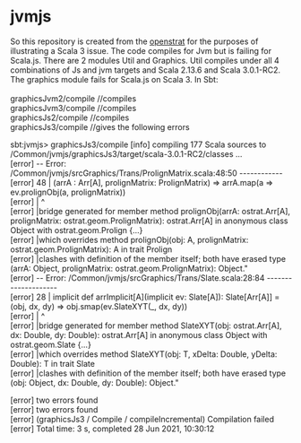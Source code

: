 # jvmjs
So this repository is created from the [openstrat](https://github.com/Rich2/openstrat) for the purposes of illustrating a Scala 3 issue. The code
compiles for Jvm but is failing for Scala.js. There are 2 modules Util and Graphics. Util compiles under all 4 combinations of Js and jvm targets and
Scala 2.13.6 and Scala 3.0.1-RC2. The graphics module fails for Scala.js on Scala 3. In Sbt:<br>
<br>
graphicsJvm2/compile //compiles<br>
graphicsJvm3/compile //compiles<br>
graphicsJs2/compile //compiles<br>
graphicsJs3/compile //gives the following errors<br>

sbt:jvmjs> graphicsJs3/compile
[info] compiling 177 Scala sources to /Common/jvmjs/graphicsJs3/target/scala-3.0.1-RC2/classes ... <br>
[error] -- Error: /Common/jvmjs/srcGraphics/Trans/ProlignMatrix.scala:48:50 ------------ <br>
[error] 48 |    (arrA : Arr[A], prolignMatrix: ProlignMatrix) => arrA.map(a => ev.prolignObj(a, prolignMatrix)) <br>
[error]    |                                                  ^ <br>
[error]    |bridge generated for member method prolignObj(arrA: ostrat.Arr[A], prolignMatrix: ostrat.geom.ProlignMatrix): ostrat.Arr[A] in anonymous class Object with ostrat.geom.Prolign {...} <br>
[error]    |which overrides method prolignObj(obj: A, prolignMatrix: ostrat.geom.ProlignMatrix): A in trait Prolign <br>
[error]    |clashes with definition of the member itself; both have erased type (arrA: Object, prolignMatrix: ostrat.geom.ProlignMatrix): Object." <br>
[error] -- Error: /Common/jvmjs/srcGraphics/Trans/Slate.scala:28:84 -------------------- <br>
[error] 28 |  implicit def arrImplicit[A](implicit ev: Slate[A]): Slate[Arr[A]] = (obj, dx, dy) => obj.smap(ev.SlateXYT(_, dx, dy)) <br>
[error]    |                                                                                    ^ <br>
[error]    |bridge generated for member method SlateXYT(obj: ostrat.Arr[A], dx: Double, dy: Double): ostrat.Arr[A] in anonymous class Object with ostrat.geom.Slate {...} <br>
[error]    |which overrides method SlateXYT(obj: T, xDelta: Double, yDelta: Double): T in trait Slate <br>
[error]    |clashes with definition of the member itself; both have erased type (obj: Object, dx: Double, dy: Double): Object." <br>

[error] two errors found <br>
[error] two errors found <br>
[error] (graphicsJs3 / Compile / compileIncremental) Compilation failed <br>
[error] Total time: 3 s, completed 28 Jun 2021, 10:30:12